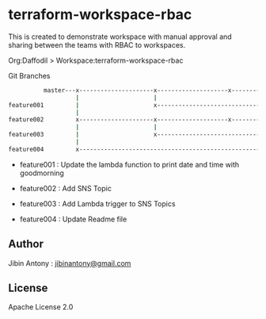 # terraform-workspace-rbac

This is created to demonstrate workspace with manual approval and sharing between the teams with RBAC to workspaces.

Org:Daffodil > Workspace:terraform-workspace-rbac

Git Branches

```bash
          master---x---------------------x--------------------x----------------------x---------------x--------------
                   |                     |                                                           |
feature001         |                     x-----------------------------------------------------------x
                   |
feature002         x---------------------x--------------------x----------------------x----------------x------------
                   |                     |                                           |
feature003         |                     x-------------------------------------------x
                   |
feature004         x-----------------------------------------------------------------------------------------------
```
- feature001 : Update the lambda function to print date and time with goodmorning

- feature002 : Add SNS Topic

- feature003 : Add Lambda trigger to SNS Topics

- feature004 : Update Readme file

## Author
Jibin Antony : jibinantony@gmail.com

## License
Apache License 2.0